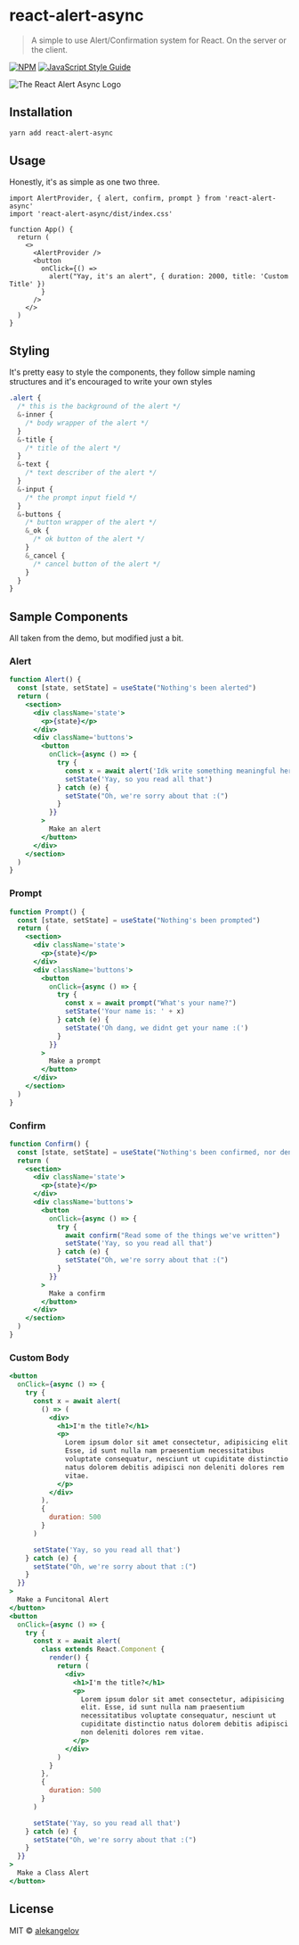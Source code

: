 # react-alert-async

> A simple to use Alert/Confirmation system for React. On the server or the client.

[![NPM](https://img.shields.io/npm/v/react-alert-async.svg)](https://www.npmjs.com/package/react-alert-async) [![JavaScript Style Guide](https://img.shields.io/badge/code_style-standard-brightgreen.svg)](https://standardjs.com)

![The React Alert Async Logo](https://i.imgur.com/ywdToxR.jpg)

## Installation

```bash
yarn add react-alert-async
```

## Usage

Honestly, it's as simple as one two three.

```tsx
import AlertProvider, { alert, confirm, prompt } from 'react-alert-async'
import 'react-alert-async/dist/index.css'

function App() {
  return (
    <>
      <AlertProvider />
      <button
        onClick={() =>
          alert("Yay, it's an alert", { duration: 2000, title: 'Custom Title' })
        }
      />
    </>
  )
}
```

## Styling

It's pretty easy to style the components, they follow simple naming structures and it's encouraged to write your own styles

```scss
.alert {
  /* this is the background of the alert */
  &-inner {
    /* body wrapper of the alert */
  }
  &-title {
    /* title of the alert */
  }
  &-text {
    /* text describer of the alert */
  }
  &-input {
    /* the prompt input field */
  }
  &-buttons {
    /* button wrapper of the alert */
    &_ok {
      /* ok button of the alert */
    }
    &_cancel {
      /* cancel button of the alert */
    }
  }
}
```

## Sample Components

All taken from the demo, but modified just a bit.

### Alert

```jsx
function Alert() {
  const [state, setState] = useState("Nothing's been alerted")
  return (
    <section>
      <div className='state'>
        <p>{state}</p>
      </div>
      <div className='buttons'>
        <button
          onClick={async () => {
            try {
              const x = await alert('Idk write something meaningful here')
              setState('Yay, so you read all that')
            } catch (e) {
              setState("Oh, we're sorry about that :(")
            }
          }}
        >
          Make an alert
        </button>
      </div>
    </section>
  )
}
```

### Prompt

```jsx
function Prompt() {
  const [state, setState] = useState("Nothing's been prompted")
  return (
    <section>
      <div className='state'>
        <p>{state}</p>
      </div>
      <div className='buttons'>
        <button
          onClick={async () => {
            try {
              const x = await prompt("What's your name?")
              setState('Your name is: ' + x)
            } catch (e) {
              setState('Oh dang, we didnt get your name :(')
            }
          }}
        >
          Make a prompt
        </button>
      </div>
    </section>
  )
}
```

### Confirm

```jsx
function Confirm() {
  const [state, setState] = useState("Nothing's been confirmed, nor denied")
  return (
    <section>
      <div className='state'>
        <p>{state}</p>
      </div>
      <div className='buttons'>
        <button
          onClick={async () => {
            try {
              await confirm("Read some of the things we've written")
              setState('Yay, so you read all that')
            } catch (e) {
              setState("Oh, we're sorry about that :(")
            }
          }}
        >
          Make a confirm
        </button>
      </div>
    </section>
  )
}
```

### Custom Body

```jsx
<button
  onClick={async () => {
    try {
      const x = await alert(
        () => (
          <div>
            <h1>I'm the title?</h1>
            <p>
              Lorem ipsum dolor sit amet consectetur, adipisicing elit.
              Esse, id sunt nulla nam praesentium necessitatibus
              voluptate consequatur, nesciunt ut cupiditate distinctio
              natus dolorem debitis adipisci non deleniti dolores rem
              vitae.
            </p>
          </div>
        ),
        {
          duration: 500
        }
      )

      setState('Yay, so you read all that')
    } catch (e) {
      setState("Oh, we're sorry about that :(")
    }
  }}
>
  Make a Funcitonal Alert
</button>
<button
  onClick={async () => {
    try {
      const x = await alert(
        class extends React.Component {
          render() {
            return (
              <div>
                <h1>I'm the title?</h1>
                <p>
                  Lorem ipsum dolor sit amet consectetur, adipisicing
                  elit. Esse, id sunt nulla nam praesentium
                  necessitatibus voluptate consequatur, nesciunt ut
                  cupiditate distinctio natus dolorem debitis adipisci
                  non deleniti dolores rem vitae.
                </p>
              </div>
            )
          }
        },
        {
          duration: 500
        }
      )

      setState('Yay, so you read all that')
    } catch (e) {
      setState("Oh, we're sorry about that :(")
    }
  }}
>
  Make a Class Alert
</button>
```

## License

MIT © [alekangelov](https://github.com/alekangelov)
